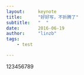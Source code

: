 ```yaml
---
layout:     keynote
title:      "好好写，不折腾了"
subtitle:   "  "
date:       2016-06-19
author:     "linzb"
tags:
    - test

---
```



123456789


